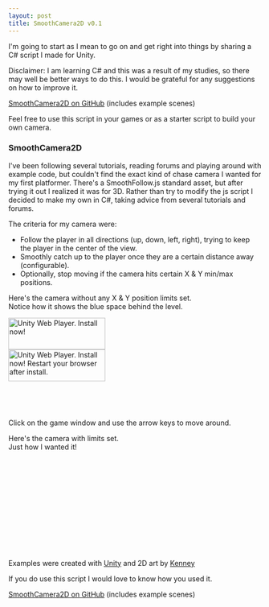 ```yaml
---
layout: post
title: SmoothCamera2D v0.1
---
```


I'm going to start as I mean to go on and get right into things by sharing a C# script I made for Unity.

Disclaimer: I am learning C# and this was a result of my studies, so there may well be better ways to do this. I would be grateful for any suggestions on how to improve it.

<p class="message">
  <a href="https://github.com/chrisgaunt/SmoothCamera2D" target="_blank">SmoothCamera2D on GitHub</a> (includes example scenes)
</p>

Feel free to use this script in your games or as a starter script to build your own camera.

### SmoothCamera2D

I've been following several tutorials, reading forums and playing around with example code, but couldn't find the exact kind of chase camera I wanted for my first platformer.
There's a SmoothFollow.js standard asset, but after trying it out I realized it was for 3D.
Rather than try to modify the js script I decided to make my own in C#, taking advice from several tutorials and forums.

The criteria for my camera were:

- Follow the player in all directions (up, down, left, right), trying to keep the player in the center of the view.
- Smoothly catch up to the player once they are a certain distance away (configurable).
- Optionally, stop moving if the camera hits certain X & Y min/max positions.

Here's the camera without any X & Y position limits set.<br>
Notice how it shows the blue space behind the level.

<div id="unityPlayer1" class="unity-player" style="height:200px;width:270px;">
  <div class="missing">
    <a href="http://unity3d.com/webplayer/" title="Unity Web Player. Install now!">
      <img alt="Unity Web Player. Install now!" src="http://webplayer.unity3d.com/installation/getunity.png" width="193" height="63" />
    </a>
  </div>
  <div class="broken">
    <a href="http://unity3d.com/webplayer/" title="Unity Web Player. Install now! Restart your browser after install.">
      <img alt="Unity Web Player. Install now! Restart your browser after install." src="http://webplayer.unity3d.com/installation/getunityrestart.png" width="193" height="63" />
    </a>
  </div>
</div>

<div class="unity-message">Click on the game window and use the arrow keys to move around.</div>

Here's the camera with limits set.<br>Just how I wanted it!

<div id="unityPlayer2" class="unity-player" style="height:200px;width:270px;"></div>

<div class="unity-message">Examples were created with <a href="http://unity3d.com/unity/" title="Go to unity3d.com" target="_blank">Unity</a> and 2D art by <a href="http://www.kenney.nl/" target="_blank">Kenney</a></div>

If you do use this script I would love to know how you used it.

<p class="message">
  <a href="https://github.com/chrisgaunt/SmoothCamera2D" target="_blank">SmoothCamera2D on GitHub</a> (includes example scenes)
</p>

<script type="text/javascript">
<!--
var unityObjectUrl = "http://webplayer.unity3d.com/download_webplayer-3.x/3.0/uo/UnityObject2.js";
if (document.location.protocol == 'https:')
  unityObjectUrl = unityObjectUrl.replace("http://", "https://ssl-");
document.write('<script type="text\/javascript" src="' + unityObjectUrl + '"><\/script>');
-->
</script>
<script type="text/javascript">
<!--
  var config = {
    width: 270,
    height: 200,
    params: { enableDebugging:"0" }

  };
  var u1 = new UnityObject2(config);
  var u2 = new UnityObject2(config);

  jQuery(function() {

    var $missingScreen = jQuery("#unityPlayer1").find(".missing");
    var $brokenScreen = jQuery("#unityPlayer1").find(".broken");
    $missingScreen.hide();
    $brokenScreen.hide();

    u1.observeProgress(function (progress) {
      switch(progress.pluginStatus) {
        case "broken":
          $brokenScreen.find("a").click(function (e) {
            e.stopPropagation();
            e.preventDefault();
            u1.installPlugin();
            return false;
          });
          $brokenScreen.show();
        break;
        case "missing":
          $missingScreen.find("a").click(function (e) {
            e.stopPropagation();
            e.preventDefault();
            u1.installPlugin();
            return false;
          });
          $missingScreen.show();
        break;
        case "installed":
          $missingScreen.remove();
        break;
        case "first":
        break;
      }
    });
    u2.initPlugin(jQuery("#unityPlayer2")[0], "/public/posts/2014-07-16-smoothcamera2d-v0.1/with_limits.unity3d");
    u1.initPlugin(jQuery("#unityPlayer1")[0], "/public/posts/2014-07-16-smoothcamera2d-v0.1/without_limits.unity3d");
  });
-->
</script>
